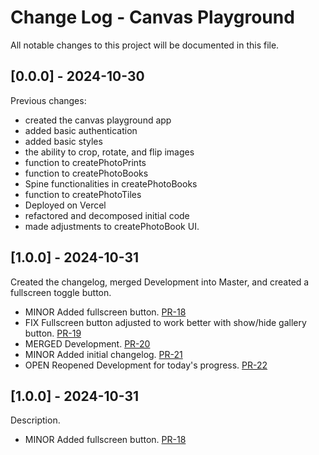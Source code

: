 # Change Log - Canvas Playground

All notable changes to this project will be documented in this file.

## [0.0.0] - 2024-10-30

Previous changes:

- created the canvas playground app
- added basic authentication
- added basic styles
- the ability to crop, rotate, and flip images
- function to createPhotoPrints
- function to createPhotoBooks
- Spine functionalities in createPhotoBooks
- function to createPhotoTiles
- Deployed on Vercel
- refactored and decomposed initial code
- made adjustments to createPhotoBook UI.

## [1.0.0] - 2024-10-31

Created the changelog, merged Development into Master, and created a fullscreen toggle button.

- MINOR Added fullscreen button. [PR-18](https://github.com/KirstenDarling/canvas-playground/pull/18)
- FIX Fullscreen button adjusted to work better with show/hide gallery button. [PR-19](https://github.com/KirstenDarling/canvas-playground/pull/19)
- MERGED Development. [PR-20](https://github.com/KirstenDarling/canvas-playground/pull/20)
- MINOR Added initial changelog. [PR-21](https://github.com/KirstenDarling/canvas-playground/pull/21)
- OPEN Reopened Development for today's progress. [PR-22](https://github.com/KirstenDarling/canvas-playground/pull/22)

## [1.0.0] - 2024-10-31

Description.

- MINOR Added fullscreen button. [PR-18](https://github.com/KirstenDarling/canvas-playground/pull/18)
